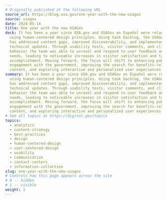 ```yaml
---
# Originally published at the following URL
source_url: https://blog.usa.gov/one-year-with-the-new-usagov
source: usagov
date: 2024-05-14
title: One year with the new USAGov
deck: It has been a year since USA.gov and USAGov en Español were relaunched
  using human-centered design principles. Using task backlog, the USAGov team
  has addressed content gaps, improved discoverability, and implemented
  technical updates. Through usability tests, visitor comments, and click
  behavior the team was able to unravel and respond to user feedback and unmet
  needs, leading to noticeable increases in visitor satisfaction and task
  accomplishment. Moving forward, the focus will shift to enhancing public
  engagement with the government, improving the search for benefits-related
  content, and exploring interactive and personalized user experiences.
summary: It has been a year since USA.gov and USAGov en Español were relaunched
  using human-centered design principles. Using task backlog, the USAGov team
  has addressed content gaps, improved discoverability, and implemented
  technical updates. Through usability tests, visitor comments, and click
  behavior the team was able to unravel and respond to user feedback and unmet
  needs, leading to noticeable increases in visitor satisfaction and task
  accomplishment. Moving forward, the focus will shift to enhancing public
  engagement with the government, improving the search for benefits-related
  content, and exploring interactive and personalized user experiences.
# See all topics at https://digital.gov/topics
topics:
  - analytics
  - content-strategy
  - best-practices
  - design
  - human-centered-design
  - user-centered-design
  - usability
  - communication
  - contact-centers
  - information-collection
slug: one-year-with-the-new-usagov
# Controls how this page appears across the site
# 0 -- hidden
# 1 -- visible
weight: 1
---
```

